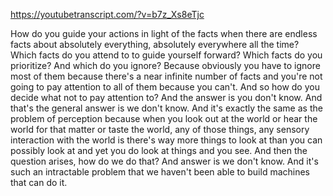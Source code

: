 https://youtubetranscript.com/?v=b7z_Xs8eTjc

 How do you guide your actions in light of the facts when there are endless facts about absolutely everything, absolutely everywhere all the time? Which facts do you attend to to guide yourself forward? Which facts do you prioritize? And which do you ignore? Because obviously you have to ignore most of them because there's a near infinite number of facts and you're not going to pay attention to all of them because you can't. And so how do you decide what not to pay attention to? And the answer is you don't know. And that's the general answer is we don't know. And it's exactly the same as the problem of perception because when you look out at the world or hear the world for that matter or taste the world, any of those things, any sensory interaction with the world is there's way more things to look at than you can possibly look at and yet you do look at things and you see. And then the question arises, how do we do that? And answer is we don't know. And it's such an intractable problem that we haven't been able to build machines that can do it.